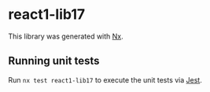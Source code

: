 # react1-lib17

This library was generated with [Nx](https://nx.dev).

## Running unit tests

Run `nx test react1-lib17` to execute the unit tests via [Jest](https://jestjs.io).
